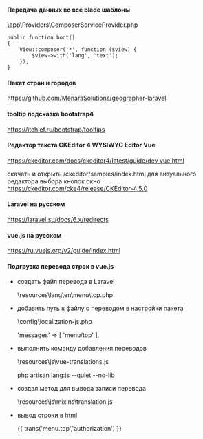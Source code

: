 #### Передача данных во все blade шаблоны
\app\Providers\ComposerServiceProvider.php

    public function boot()
    {
        View::composer('*', function ($view) {
            $view->with('lang', 'text');
        });
    }

#### Пакет стран и городов
https://github.com/MenaraSolutions/geographer-laravel


#### tooltip подсказка bootstrap4
https://itchief.ru/bootstrap/tooltips

#### Редактор текста CKEditor 4 WYSIWYG Editor Vue
https://ckeditor.com/docs/ckeditor4/latest/guide/dev_vue.html

скачать и открыть /ckeditor/samples/index.html для визуального редактора выбора кнопок окно
https://ckeditor.com/cke4/release/CKEditor-4.5.0

#### Laravel на русском
https://laravel.su/docs/6.x/redirects

#### vue.js на русском
https://ru.vuejs.org/v2/guide/index.html
#### Подгрузка перевода строк в vue.js
 * создать файл перевода в Laravel

    \resources\lang\en\menu\top.php

 * добавить путь к файлу с переводом в настройки пакета

    \config\localization-js.php

    'messages' => [ 'menu/top' ],

 * выполнить команду добавления переводов

    \resources\js\vue-translations.js

    php artisan lang:js --quiet --no-lib

 * создал метод для вывода записи перевода

    \resources\js\mixins\translation.js

 * вывод строки в html
 
    {{ trans('menu.top','authorization') }}


